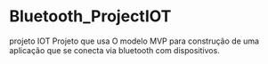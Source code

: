 # Bluetooth_ProjectIOT
projeto IOT
Projeto que usa O modelo MVP para construção de uma aplicação que se conecta via bluetooth com dispositivos.
